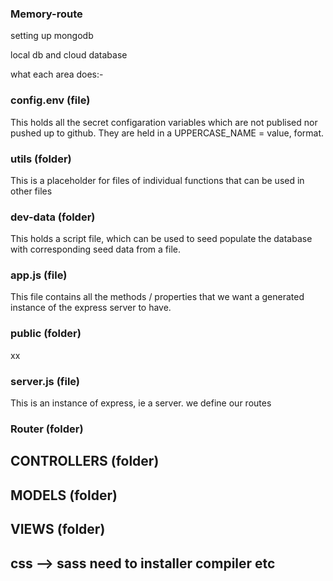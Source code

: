 <!-- prettier-ignore -->
### Memory-route

setting up mongodb

local db and cloud database

what each area does:-

### config.env (file)

This holds all the secret configaration variables which are not publised nor pushed up to github.
They are held in a UPPERCASE_NAME = value, format.

### utils (folder)

This is a placeholder for files of individual functions that can be used in other files

### dev-data (folder)

This holds a script file, which can be used to seed populate the database with corresponding seed data from a file.

### app.js (file)

This file contains all the methods / properties that we want a generated instance of the express server to have.

### public (folder)

xx

### server.js (file)

This is an instance of express, ie a server. we define our routes

### Router (folder)

## CONTROLLERS (folder)

## MODELS (folder)

## VIEWS (folder)

## css --> sass need to installer compiler etc
